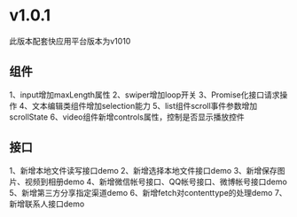 # v1.0.1
此版本配套快应用平台版本为v1010
## 组件
1、input增加maxLength属性
2、swiper增加loop开关
3、Promise化接口请求操作
4、文本编辑类组件增加selection能力
5、list组件scroll事件参数增加scrollState
6、video组件新增controls属性，控制是否显示播放控件
## 接口
1、新增本地文件读写接口demo
2、新增选择本地文件接口demo
3、新增保存图片、视频到相册demo
4、新增微信帐号接口、QQ帐号接口、微博帐号接口demo
5、新增第三方分享指定渠道demo
6、新增fetch对contenttype的处理demo
7、新增联系人接口demo



